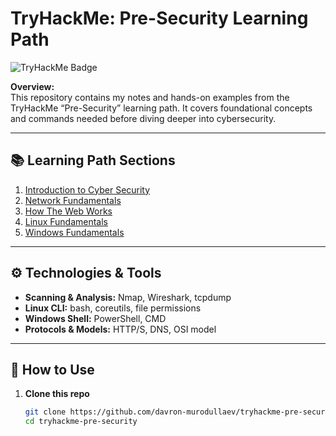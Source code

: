 # TryHackMe: Pre-Security Learning Path

![TryHackMe Badge](https://img.shields.io/badge/TryHackMe-Pre--Security-blue)

**Overview:**  
This repository contains my notes and hands-on examples from the TryHackMe “Pre-Security” learning path. It covers foundational concepts and commands needed before diving deeper into cybersecurity.

---

## 📚 Learning Path Sections

1. [Introduction to Cyber Security](01-intro-to-cybersecurity/summary.md)  
2. [Network Fundamentals](02-network-fundamentals/summary.md)  
3. [How The Web Works](03-how-the-web-works/summary.md)  
4. [Linux Fundamentals](04-linux-fundamentals/summary.md)  
5. [Windows Fundamentals](05-windows-fundamentals/summary.md)  

---

## ⚙️ Technologies & Tools

- **Scanning & Analysis:** Nmap, Wireshark, tcpdump  
- **Linux CLI:** bash, coreutils, file permissions  
- **Windows Shell:** PowerShell, CMD  
- **Protocols & Models:** HTTP/S, DNS, OSI model  

---

## 🚀 How to Use

1. **Clone this repo**  
   ```bash
   git clone https://github.com/davron-murodullaev/tryhackme-pre-security.git
   cd tryhackme-pre-security
